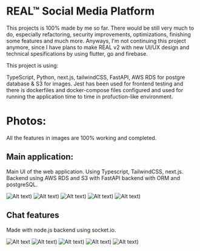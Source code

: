# REAL™ Social Media Platform

This projects is 100% made by me so far. There would be still very much to do, especially refactoring, security improvements, optimizations, finishing some features and much more. Anyways, I'm not continuing this project anymore, since I have plans to make REAL v2 with new UI/UX design and technical spesifications by using flutter, go and firebase.

This project is using: 

TypeScript, Python, next.js, tailwindCSS, FastAPI, AWS RDS for postgre database & S3 for images. Jest has been used for frontend testing and there is dockerfiles and docker-compose files configured and used for running the application time to time in profuction-like environment.

# Photos:
All the features in images are 100% working and completed.
## Main application:
Main UI of the web application. Using Typescript, TailwindCSS, next.js. Backend using AWS RDS and S3 with FastAPI backend with ORM and postgreSQL.

![Alt text](https://github.com/Hasse331/personal_websites_v2/blob/main/personal-websites-v2/public/portfolioKuvat/REAL/real.png?raw=true))
![Alt text](https://github.com/Hasse331/personal_websites_v2/blob/main/personal-websites-v2/public/portfolioKuvat/REAL/real2.png?raw=true))
![Alt text](https://github.com/Hasse331/personal_websites_v2/blob/main/personal-websites-v2/public/portfolioKuvat/REAL/real3.png?raw=true))
![Alt text](https://github.com/Hasse331/personal_websites_v2/blob/main/personal-websites-v2/public/portfolioKuvat/REAL/real4.png?raw=true))
![Alt text](https://github.com/Hasse331/personal_websites_v2/blob/main/personal-websites-v2/public/portfolioKuvat/REAL/real5.png?raw=true))

## Chat features
Made with node.js backend using socket.io. 

![Alt text](https://github.com/Hasse331/personal_websites_v2/blob/main/personal-websites-v2/public/portfolioKuvat/REAL/chatapi1.png?raw=true)
![Alt text](https://github.com/Hasse331/personal_websites_v2/blob/main/personal-websites-v2/public/portfolioKuvat/REAL/chatapi2.png?raw=true))
![Alt text](https://github.com/Hasse331/personal_websites_v2/blob/main/personal-websites-v2/public/portfolioKuvat/REAL/chatapi3.png?raw=true))
![Alt text](https://github.com/Hasse331/personal_websites_v2/blob/main/personal-websites-v2/public/portfolioKuvat/REAL/chatapi4.png?raw=true))
![Alt text](https://github.com/Hasse331/personal_websites_v2/blob/main/personal-websites-v2/public/portfolioKuvat/REAL/chatapi5.png?raw=true))


